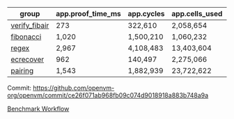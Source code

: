 | group | app.proof_time_ms | app.cycles | app.cells_used | leaf.proof_time_ms | leaf.cycles | leaf.cells_used |
| -- | -- | -- | -- | -- | -- | -- |
| [verify_fibair](https://github.com/openvm-org/openvm/blob/benchmark-results/benchmarks/verify_fibair-ce26f071ab968fb09c074d9018918a883b748a9a.md) | 273 |  322,610 |  2,058,654 |- | - | - |
| [fibonacci](https://github.com/openvm-org/openvm/blob/benchmark-results/benchmarks/fibonacci-ce26f071ab968fb09c074d9018918a883b748a9a.md) | 1,020 |  1,500,210 |  1,060,232 | 1,060 |  1,248,050 |  6,727,266 |
| [regex](https://github.com/openvm-org/openvm/blob/benchmark-results/benchmarks/regex-ce26f071ab968fb09c074d9018918a883b748a9a.md) | 2,967 |  4,108,483 |  13,403,604 | 4,124 |  3,326,536 |  29,597,698 |
| [ecrecover](https://github.com/openvm-org/openvm/blob/benchmark-results/benchmarks/ecrecover-ce26f071ab968fb09c074d9018918a883b748a9a.md) | 962 |  140,497 |  2,275,066 | 4,039 |  2,934,884 |  29,404,728 |
| [pairing](https://github.com/openvm-org/openvm/blob/benchmark-results/benchmarks/pairing-ce26f071ab968fb09c074d9018918a883b748a9a.md) | 1,543 |  1,882,939 |  23,722,622 | 1,722 |  2,010,386 |  16,451,316 |


Commit: https://github.com/openvm-org/openvm/commit/ce26f071ab968fb09c074d9018918a883b748a9a

[Benchmark Workflow](https://github.com/openvm-org/openvm/actions/runs/17497110020)
